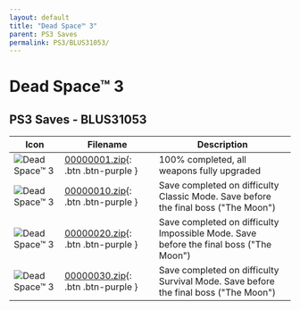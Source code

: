 ```yaml
---
layout: default
title: "Dead Space™ 3"
parent: PS3 Saves
permalink: PS3/BLUS31053/
---
```

# Dead Space™ 3

## PS3 Saves - BLUS31053

| Icon | Filename | Description |
|------|----------|-------------|
| ![Dead Space™ 3](ICON0.PNG) | [00000001.zip](00000001.zip){: .btn .btn-purple } | 100% completed, all weapons fully upgraded |
| ![Dead Space™ 3](ICON0.PNG) | [00000010.zip](00000010.zip){: .btn .btn-purple } | Save completed on difficulty Classic Mode. Save before the final boss ("The Moon") |
| ![Dead Space™ 3](ICON0.PNG) | [00000020.zip](00000020.zip){: .btn .btn-purple } | Save completed on difficulty Impossible Mode. Save before the final boss ("The Moon") |
| ![Dead Space™ 3](ICON0.PNG) | [00000030.zip](00000030.zip){: .btn .btn-purple } | Save completed on difficulty Survival Mode. Save before the final boss ("The Moon") |
